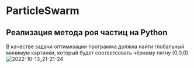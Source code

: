 # ParticleSwarm
## Реализация метода роя частиц на Python
В качестве задачи оптимизации программа должна найти глобальный минимум картинки, который будет соответсовать чёрному пятну (0,0,0)
![2022-10-13_21-21-24](https://user-images.githubusercontent.com/39859999/195852114-ffdf5e31-6ca2-4038-853c-a8fbb719f746.png)
